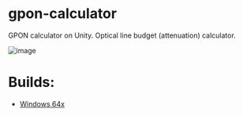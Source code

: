 # gpon-calculator
GPON calculator on Unity. Optical line budget (attenuation) calculator.

![image](https://user-images.githubusercontent.com/101662620/170692904-f5e73290-223c-4069-8c26-17de38624db1.png)

# Builds:
+ [Windows 64x](https://github.com/I-eerr-I/gpon-calculator/raw/main/Builds/poner_win_64.rar)
